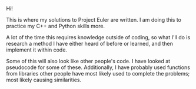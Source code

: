 Hi!

This is where my solutions to Project Euler are written. I am doing this to practice my C++ and Python skills more.

A lot of the time this requires knowledge outside of coding, so what I'll do is research a method I have either heard of before or learned, and then implement it within code.

Some of this will also look like other people's code. I have looked at pseudocode for some of these. Additionally, I have probably used functions from libraries other people have most likely used to complete the problems; most likely causing similarities.
